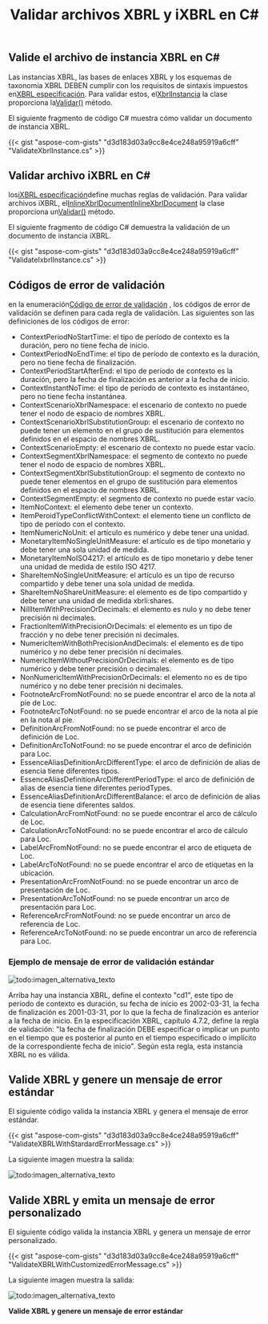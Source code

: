﻿---
title: Validar archivos XBRL y iXBRL en C#
linktitle: Validar archivos XBRL y iXBRL
keywords: xbrl taxonomy,xbrl,ixbrl,xbrl linkbases,xbrl Instances
description: C# Finance La biblioteca API puede validar los archivos XBRL y iXBRL. Consulte los códigos de ejemplo proporcionados en este artículo para obtener más información.
type: docs
weight: 30
url: /es/net/validate-xbrl-and-ixbrl-files/
---
## **Valide el archivo de instancia XBRL en C#**
 Las instancias XBRL, las bases de enlaces XBRL y los esquemas de taxonomía XBRL DEBEN cumplir con los requisitos de sintaxis impuestos en[XBRL especificación](http://www.xbrl.org/Specification/XBRL-2.1/REC-2003-12-31/XBRL-2.1-REC-2003-12-31+corrected-errata-2013-02-20.html). Para validar estos, el[XbrlInstancia](https://reference.aspose.com/finance/net/aspose.finance.xbrl/xbrlinstance) la clase proporciona la[Validar()](https://reference.aspose.com/finance/net/aspose.finance.xbrl/xbrlinstance/methods/validate) método.

El siguiente fragmento de código C# muestra cómo validar un documento de instancia XBRL.

{{< gist "aspose-com-gists" "d3d183d03a9cc8e4ce248a95919a6cff" "ValidateXbrlInstance.cs" >}}
## **Validar archivo iXBRL en C#**
 los[iXBRL especificación](http://www.xbrl.org/specification/inlinexbrl-part1/rec-2013-11-18/inlinexbrl-part1-rec-2013-11-18.html)define muchas reglas de validación. Para validar archivos iXBRL, el[InlineXbrlDocumentInlineXbrlDocument](https://reference.aspose.com/finance/net/aspose.finance.xbrl.inline/inlinexbrldocument) la clase proporciona un[Validar()](https://reference.aspose.com/finance/net/aspose.finance.xbrl.inline/inlinexbrldocument/methods/validate) método.

El siguiente fragmento de código C# demuestra la validación de un documento de instancia iXBRL.

{{< gist "aspose-com-gists" "d3d183d03a9cc8e4ce248a95919a6cff" "ValidateIxbrlInstance.cs" >}}
## **Códigos de error de validación**
 en la enumeración[Código de error de validación](https://reference.aspose.com/finance/net/aspose.finance.xbrl.validator/validationerrorcode) , los códigos de error de validación se definen para cada regla de validación.
Las siguientes son las definiciones de los códigos de error:

- ContextPeriodNoStartTime: el tipo de período de contexto es la duración, pero no tiene fecha de inicio.
- ContextPeriodNoEndTime: el tipo de período de contexto es la duración, pero no tiene fecha de finalización.
- ContextPeriodStartAfterEnd: el tipo de período de contexto es la duración, pero la fecha de finalización es anterior a la fecha de inicio.
- ContextInstantNoTime: el tipo de período de contexto es instantáneo, pero no tiene fecha instantánea.
- ContextScenarioXbrlNamespace: el escenario de contexto no puede tener el nodo de espacio de nombres XBRL.
- ContextScenarioXbrlSubstitutionGroup: el escenario de contexto no puede tener un elemento en el grupo de sustitución para elementos definidos en el espacio de nombres XBRL.
- ContextScenarioEmpty: el escenario de contexto no puede estar vacío.
- ContextSegmentXbrlNamespace: el segmento de contexto no puede tener el nodo de espacio de nombres XBRL.
- ContextSegmentXbrlSubstitutionGroup: el segmento de contexto no puede tener elementos en el grupo de sustitución para elementos definidos en el espacio de nombres XBRL.
- ContextSegmentEmpty: el segmento de contexto no puede estar vacío.
- ItemNoContext: el elemento debe tener un contexto.
- ItemPeroidTypeConflictWithContext: el elemento tiene un conflicto de tipo de período con el contexto.
- ItemNumericNoUnit: el artículo es numérico y debe tener una unidad.
- MonetaryItemNoSingleUnitMeasure: el artículo es de tipo monetario y debe tener una sola unidad de medida.
- MonetaryItemNoISO4217: el artículo es de tipo monetario y debe tener una unidad de medida de estilo ISO 4217.
- ShareItemNoSingleUnitMeasure: el artículo es un tipo de recurso compartido y debe tener una sola unidad de medida.
- ShareItemNoShareUnitMeasure: el elemento es de tipo compartido y debe tener una unidad de medida xbrli:shares.
- NillItemWithPrecisionOrDecimals: el elemento es nulo y no debe tener precisión ni decimales.
- FractionItemWithPrecisionOrDecimals: el elemento es un tipo de fracción y no debe tener precisión ni decimales.
- NumericItemWithBothPrecisionAndDecimals: el elemento es de tipo numérico y no debe tener precisión ni decimales.
- NumericItemWithoutPrecisionOrDecimals: el elemento es de tipo numérico y debe tener precisión o decimales.
- NonNumericItemWithPrecisionOrDecimals: el elemento no es de tipo numérico y no debe tener precisión ni decimales.
- FootnoteArcFromNotFound: no se puede encontrar el arco de la nota al pie de Loc.
- FootnoteArcToNotFound: no se puede encontrar el arco de la nota al pie en la nota al pie.
- DefinitionArcFromNotFound: no se puede encontrar el arco de definición de Loc.
- DefinitionArcToNotFound: no se puede encontrar el arco de definición para Loc.
- EssenceAliasDefinitionArcDifferentType: el arco de definición de alias de esencia tiene diferentes tipos.
- EssenceAliasDefinitionArcDifferentPeriodType: el arco de definición de alias de esencia tiene diferentes periodTypes.
- EssenceAliasDefinitionArcDifferentBalance: el arco de definición de alias de esencia tiene diferentes saldos.
- CalculationArcFromNotFound: no se puede encontrar el arco de cálculo de Loc.
- CalculationArcToNotFound: no se puede encontrar el arco de cálculo para Loc.
- LabelArcFromNotFound: no se puede encontrar el arco de etiqueta de Loc.
- LabelArcToNotFound: no se puede encontrar el arco de etiquetas en la ubicación.
- PresentationArcFromNotFound: no se puede encontrar un arco de presentación de Loc.
- PresentationArcToNotFound: no se puede encontrar un arco de presentación para Loc.
- ReferenceArcFromNotFound: no se puede encontrar un arco de referencia de Loc.
- ReferenceArcToNotFound: no se puede encontrar un arco de referencia para Loc.
### **Ejemplo de mensaje de error de validación estándar**
![todo:imagen_alternativa_texto](validate-xbrl-and-ixbrl-files_1.png)

Arriba hay una instancia XBRL, define el contexto "cd1", este tipo de período de contexto es duración, su fecha de inicio es 2002-03-31, la fecha de finalización es 2001-03-31, por lo que la fecha de finalización es anterior a la fecha de inicio. En la especificación XBRL, capítulo 4.7.2, define la regla de validación: "la fecha de finalización DEBE especificar o implicar un punto en el tiempo que es posterior al punto en el tiempo especificado o implícito de la correspondiente fecha de inicio". Según esta regla, esta instancia XBRL no es válida.
## **Valide XBRL y genere un mensaje de error estándar**
El siguiente código valida la instancia XBRL y genera el mensaje de error estándar.

{{< gist "aspose-com-gists" "d3d183d03a9cc8e4ce248a95919a6cff" "ValidateXBRLWithStardardErrorMessage.cs" >}}

La siguiente imagen muestra la salida:

![todo:imagen_alternativa_texto](validate-xbrl-and-ixbrl-files_2.png)
## **Valide XBRL y emita un mensaje de error personalizado**
El siguiente código valida la instancia XBRL y genera un mensaje de error personalizado.

{{< gist "aspose-com-gists" "d3d183d03a9cc8e4ce248a95919a6cff" "ValidateXBRLWithCustomizedErrorMessage.cs" >}}

La siguiente imagen muestra la salida:

![todo:imagen_alternativa_texto](validate-xbrl-and-ixbrl-files_3.png)

**Valide XBRL y genere un mensaje de error estándar**


